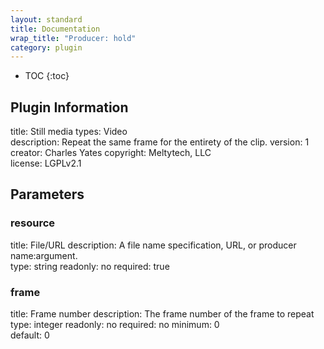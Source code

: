 ```yaml
---
layout: standard
title: Documentation
wrap_title: "Producer: hold"
category: plugin
---
```

* TOC
{:toc}

## Plugin Information

title: Still
media types:
Video  
description: Repeat the same frame for the entirety of the clip.
version: 1
creator: Charles Yates
copyright: Meltytech, LLC  
license: LGPLv2.1  

## Parameters

### resource

title: File/URL  description:
A file name specification, URL, or producer name:argument.  
type: string
readonly: no
required: true

### frame

title: Frame number  description:
The frame number of the frame to repeat  
type: integer
readonly: no
required: no
minimum: 0  
default: 0  

